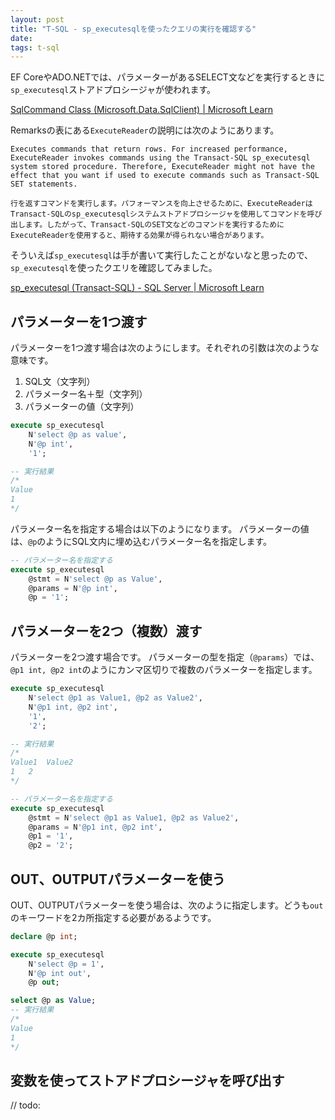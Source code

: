 ```yaml
---
layout: post
title: "T-SQL - sp_executesqlを使ったクエリの実行を確認する"
date: 
tags: t-sql
---
```


EF CoreやADO.NETでは、パラメーターがあるSELECT文などを実行するときに`sp_executesql`ストアドプロシージャが使われます。

[SqlCommand Class (Microsoft.Data.SqlClient) &#124; Microsoft Learn](https://learn.microsoft.com/ja-jp/dotnet/api/microsoft.data.sqlclient.sqlcommand#remarks)

Remarksの表にある`ExecuteReader`の説明には次のようにあります。
```
Executes commands that return rows. For increased performance, ExecuteReader invokes commands using the Transact-SQL sp_executesql system stored procedure. Therefore, ExecuteReader might not have the effect that you want if used to execute commands such as Transact-SQL SET statements.

行を返すコマンドを実行します。パフォーマンスを向上させるために、ExecuteReaderはTransact-SQLのsp_executesqlシステムストアドプロシージャを使用してコマンドを呼び出します。したがって、Transact-SQLのSET文などのコマンドを実行するためにExecuteReaderを使用すると、期待する効果が得られない場合があります。
```

そういえば`sp_executesql`は手が書いて実行したことがないなと思ったので、`sp_executesql`を使ったクエリを確認してみました。

[sp_executesql (Transact-SQL) - SQL Server &#124; Microsoft Learn](https://learn.microsoft.com/ja-jp/sql/relational-databases/system-stored-procedures/sp-executesql-transact-sql)

## パラメーターを1つ渡す

パラメーターを1つ渡す場合は次のようにします。それぞれの引数は次のような意味です。
1. SQL文（文字列）
2. パラメーター名＋型（文字列）
3. パラメーターの値（文字列）

```sql
execute sp_executesql
    N'select @p as value',
    N'@p int',
    '1';

-- 実行結果
/*
Value
1
*/
```

パラメーター名を指定する場合は以下のようになります。
パラメーターの値は、`@p`のようにSQL文内に埋め込むパラメーター名を指定します。

```sql
-- パラメーター名を指定する
execute sp_executesql
    @stmt = N'select @p as Value',
    @params = N'@p int',
    @p = '1';
```

## パラメーターを2つ（複数）渡す

パラメーターを2つ渡す場合です。
パラメーターの型を指定（`@params`）では、`@p1 int, @p2 int`のようにカンマ区切りで複数のパラメーターを指定します。

```sql
execute sp_executesql
    N'select @p1 as Value1, @p2 as Value2',
    N'@p1 int, @p2 int',
    '1',
    '2';

-- 実行結果
/*
Value1	Value2
1	2
*/

-- パラメーター名を指定する
execute sp_executesql
    @stmt = N'select @p1 as Value1, @p2 as Value2',
    @params = N'@p1 int, @p2 int',
    @p1 = '1',
    @p2 = '2';
```

## OUT、OUTPUTパラメーターを使う

OUT、OUTPUTパラメーターを使う場合は、次のように指定します。どうも`out`のキーワードを2カ所指定する必要があるようです。

```sql
declare @p int;

execute sp_executesql
    N'select @p = 1',
    N'@p int out',
    @p out;

select @p as Value;
-- 実行結果
/*
Value
1
*/
```

## 変数を使ってストアドプロシージャを呼び出す

// todo: